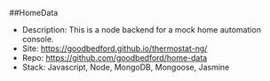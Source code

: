 ##HomeData

- Description: This is a node backend for a mock home automation console.
- Site: https://goodbedford.github.io/thermostat-ng/
- Repo: https://github.com/goodbedford/home-data
- Stack: Javascript, Node, MongoDB, Mongoose, Jasmine
